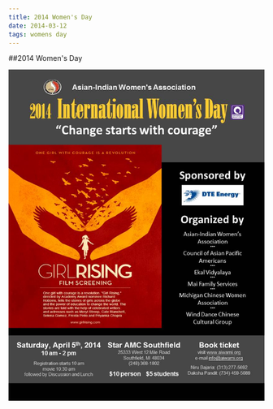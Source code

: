 ```yaml
---
title: 2014 Women's Day
date: 2014-03-12
tags: womens day
---
```


##2014 Women's Day

<div class="image">
  <img src="images/iwd_2014.jpg">
</div>
